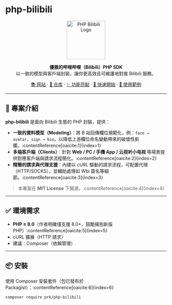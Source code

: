 # php-bilibili

<p align="center">
  <img src="./logo.svg" alt="PHP Bilibili Logo" width="120" height="120">
</p>

<p align="center">
  <strong>優雅的哔哩哔哩（Bilibili）PHP SDK</strong><br>
  以一致的模型與客戶端封裝，讓你更高效且可維護地對接 Bilibili 服務。
</p>

<p align="center">
    <a href="https://biliphp.dev">📚&nbsp;网站</a> ·
    <a href="https://github.com/imPrk0/php-bilibili">🧭&nbsp;仓库</a> ·
    <a href="#-功能亮點">✨ 功能亮點</a> ·
    <a href="#-快速開始">🚀 快速開始</a> ·
    <a href="#-使用範例">🧩 使用範例</a>
</p>

---

## 🧭 專案介紹

**php-bilibili** 是面向 Bilibili 生態的 PHP 封裝，提供：
- **一致的資料模型（Modeling）**：將 B 站回傳欄位規範化，例：`face → avatar`、`sign → bio`，以降低上游欄位命名變動帶來的破壞性影響。:contentReference[oaicite:1]{index=1}
- **多端客戶端（Clients）**：針對 **Web / PC / 手機 App / 云视听小电视** 等場景提供對應客戶端與請求流程簡化。:contentReference[oaicite:2]{index=2}
- **精簡的請求與代理支援**：內建以 cURL 驅動的請求流程，可配置代理（HTTP/SOCKS），並輔助處理如 Wbi 簽名等細節。:contentReference[oaicite:3]{index=3}

> 本專案在 **MIT License** 下開源。:contentReference[oaicite:4]{index=4}

---

## ✅ 環境需求

- **PHP ≥ 8.0**（作者明確僅支援 8.0+，鼓勵擁抱新版 PHP）:contentReference[oaicite:5]{index=5}
- cURL 擴展（HTTP 請求）
- 建議：Composer（依賴管理）

---

## 📦 安裝

使用 Composer 安裝套件（包已發布於 Packagist）：:contentReference[oaicite:6]{index=6}

```bash
composer require prk/php-bilibili
